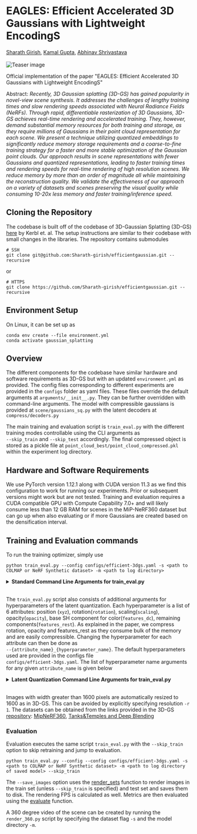 # EAGLES: Efficient Accelerated 3D Gaussians with Lightweight EncodingS
[Sharath Girish](https://sharath-girish.github.io/), [Kamal Gupta](https://kampta.github.io/), [Abhinav Shrivastava](https://www.cs.umd.edu/~abhinav/) <br><br>
![Teaser image](assets/teaser.png)

Official implementation of the paper "EAGLES: Efficient Accelerated 3D Gaussians with Lightweight EncodingS"

Abstract: *Recently, 3D Gaussian splatting (3D-GS) has gained popularity in novel-view scene synthesis. It addresses the challenges of lengthy training times and slow rendering speeds associated with Neural Radiance Fields (NeRFs). Through rapid, differentiable rasterization of 3D Gaussians, 3D-GS achieves real-time rendering and accelerated training. They, however, demand substantial memory resources for both training and storage, as they require millions of Gaussians in their point cloud representation for each scene. We present a technique utilizing quantized embeddings to significantly reduce memory storage requirements and a coarse-to-fine training strategy for a faster and more stable optimization of the Gaussian point clouds. Our approach results in scene representations with fewer Gaussians and quantized representations, leading to faster training times and rendering speeds for real-time rendering of high resolution scenes. We reduce memory by more than an order of magnitude all while maintaining the reconstruction quality. We validate the effectiveness of our approach on a variety of datasets and scenes preserving the visual quality while consuming 10-20x less memory and faster training/inference speed.*

## Cloning the Repository
The codebase is built off of the codebase of 3D-Gaussian Splatting (3D-GS) [here](https://github.com/graphdeco-inria/gaussian-splatting) by Kerbl et. al. The setup instructions are similar to their codebase with small changes in the libraries.
The repository contains submodules 
```shell
# SSH
git clone git@github.com:Sharath-girish/efficientgaussian.git --recursive
```
or
```shell
# HTTPS
git clone https://github.com/Sharath-girish/efficientgaussian.git --recursive
```

## Environment Setup

On Linux, it can be set up as
```shell
conda env create --file environment.yml
conda activate gaussian_splatting
```

## Overview

The different components for the codebase have similar hardware and software requirements as 3D-GS but with an updated ```environment.yml``` as provided. The config files corresponding to different experiments are provided in the ```configs``` folder as yaml files. These files override the default arguments at ```arguments/__init__.py```. They can be further overridden with command-line arguments. The model with compressible gaussians is provided at ```scene/gaussians_sq.py``` with the latent decoders at ```compress/decoders.py```

The main training and evaluation script is ```train_eval.py``` with the different training modes controllable using the CLI arguments as <br>
```--skip_train``` and ```--skip_test``` accordingly.
The final compressed object is stored as a pickle file at ```point_cloud_best/point_cloud_compressed.pkl``` within the experiment log directory.

## Hardware and Software Requirements

We use PyTorch version 1.12.1 along with CUDA version 11.3 as we find this configuration to work for running our experiments. Prior or subsequent versions might work but are not tested.
Training and evaluation requires a CUDA compatible GPU with Compute Capability 7.0+ and will likely consume less than 12 GB RAM for scenes in the MiP-NeRF360 dataset but can go up when also evaluating or if more Gaussians are created based on the densification interval.

## Training and Evaluation commands
To run the training optimizer, simply use

```shell
python train_eval.py --config configs/efficient-3dgs.yaml -s <path to COLMAP or NeRF Synthetic dataset> -m <path to log directory>
```

<details>
<summary><span style="font-weight: bold;">Standard Command Line Arguments for train_eval.py</span></summary>

  #### --config
  Path to the config file which loads the default arguments of the experiment setup
  
  #### --source_path / -s
  Path to the source directory containing a COLMAP or Synthetic NeRF data set.
  #### --model_path / -m 
  Path where the trained model should be stored (```output/<random>``` by default).
  #### --images / -i
  Alternative subdirectory for COLMAP images (```images``` by default).
  #### --resolution / -r
  Specifies resolution of the loaded images before training. If provided ```1, 2, 4``` or ```8```, uses original, 1/2, 1/4 or 1/8 resolution, respectively. For all other values, rescales the width to the given number while maintaining image aspect. **If not set and input image width exceeds 1.6K pixels, inputs are automatically rescaled to this target.**
  #### --data_device
  Specifies where to put the source image data, ```cuda``` by default, recommended to use ```cpu``` if training on large/high-resolution dataset, will reduce VRAM consumption, but slightly slow down training. Thanks to [HrsPythonix](https://github.com/HrsPythonix).
  #### --white_background / -w
  Add this flag to use white background instead of black (default), e.g., for evaluation of NeRF Synthetic dataset.
  #### --sh_degree
  Order of spherical harmonics to be used (no larger than 3). ```3``` by default.
  #### --convert_SHs_python
  Flag to make pipeline compute forward and backward of SHs with PyTorch instead of ours.
  #### --convert_cov3D_python
  Flag to make pipeline compute forward and backward of the 3D covariance with PyTorch instead of ours.
  #### --retrain
  Rerun training even if the completed checkpoint object is present in the experiment logs
  #### --retest
  Rerun testing even if previously evaluated
  #### --skip_train
  Skip training phase
  #### --skip_test
  Skip testing phase
  #### --save_images
  Save images during evaluation stage of the train or test camera set
  #### --delete_pc
  Do not store the trained point cloud at the end (if only obtaining metrics for the run)
  #### --iterations
  Number of total iterations to train for, ```30_000``` by default.
  #### --quiet 
  Flag to omit any text written to standard out pipe. 
  #### --feature_lr
  Spherical harmonics features learning rate, ```0.0025``` by default.
  #### --opacity_lr
  Opacity learning rate, ```0.05``` by default.
  #### --scaling_lr
  Scaling learning rate, ```0.005``` by default.
  #### --rotation_lr
  Rotation learning rate, ```0.001``` by default.
  #### --position_lr_max_steps
  Number of steps (from 0) where position learning rate goes from ```initial``` to ```final```. ```30_000``` by default.
  #### --position_lr_init
  Initial 3D position learning rate, ```0.00016``` by default.
  #### --position_lr_final
  Final 3D position learning rate, ```0.0000016``` by default.
  #### --position_lr_delay_mult
  Position learning rate multiplier (cf. Plenoxels), ```0.01``` by default. 
  #### --densify_from_iter
  Iteration where densification starts, ```500``` by default. 
  #### --densify_until_iter
  Iteration where densification stops, ```15_000``` by default.
  #### --densify_grad_threshold
  Limit that decides if points should be densified based on 2D position gradient, ```0.0002``` by default.
  #### --densification_interval
  How frequently to densify, ```100``` (every 100 iterations) by default.
  #### --opacity_reset_interval
  How frequently to reset opacity, ```3_000``` by default. 
  #### --lambda_dssim
  Influence of SSIM on total loss from 0 to 1, ```0.2``` by default. 
  #### --percent_dense
  Percentage of scene extent (0--1) a point must exceed to be forcibly densified, ```0.01``` by default.

</details>
<br>

The ```train_eval.py``` script also consists of additional arguments for hyperparameters of the latent quantization.
Each hyperparameter is a list of 6 attributes: position (```xyz```), rotation(```rotation```), scaling(```scaling```), opacity(```opacity```), base SH component for color(```features_dc```), remaining components(```features_rest```).
As explained in the paper, we compress rotation, opacity and features_rest as they consume bulk of the memory and are easily compressible. Changing the hyperparameter for each attribute can then be done as <br>
```--{attribute_name}_{hyperparameter_name}```. The default hyperparameters used are provided in the configs file
<br>
```configs/efficient-3dgs.yaml```. The list of hyperparameter name arguments for any given ```attribute_name``` is given below

<details>
<summary><span style="font-weight: bold;">Latent Quantization Command Line Arguments for train_eval.py</span></summary>

  #### --{attribute_name}_quant_type
  Quantization type for the attribute. Set to ```none``` to disable or ```sq``` to quantize
  #### --{attribute_name}_latent_dim
  Dimension of the latents
  #### --{attribute_name}_ldec_std
  Standard deviation for initialization of latent decoder parameters
  #### --{attribute_name}_lr_scaling
  LR scaling coefficient of the latents compared to the default uncompressed attribute learning rate.
  #### --{attribute_name}_ldecs_lr
  LR of the latent decoder parameters
  #### --{attribute_name}_latent_scale_norm
  Scaling the learning rate of the latents based on the decoder norm. Set to ```none``` for no scaling and ```div``` to divide learning rate by the decoder norm (typically faster, stable training)
  #### --{attribute_name}_ldecode_matrix
  Type of decode matrix. Set to ```learnable``` for fully learning decoder matrix parameters and ```dft``` to use DFT basis with learnable scaling coefficients.
 
</details>
<br>

Images with width greater than 1600 pixels are automatically resized to 1600 as in 3D-GS. This can be avoided by explicitly specifying resolution ```-r 1```.
The datasets can be obtained from the links provided in the 3D-GS [repository](https://github.com/graphdeco-inria/gaussian-splatting): [MipNeRF360](https://jonbarron.info/mipnerf360/), [Tanks&Temples and Deep Blending](https://repo-sam.inria.fr/fungraph/3d-gaussian-splatting/datasets/input/tandt_db.zip)

### Evaluation
Evaluation executes the same script ```train_eval.py``` with the ```--skip_train``` option to skip retraining and jump to evaluation.
```shell
python train_eval.py --config --config configs/efficient-3dgs.yaml -s <path to COLMAP or NeRF Synthetic dataset> -m <path to log directory of saved model> --skip_train
```
The ```--save_images``` option uses the [render_sets](https://github.com/Sharath-girish/sparse_splat/blob/caacb18f73604f1b571011907a512c3168052832/train_eval.py#L423) function to render images in the train set (unless ```--skip_train``` is specified) and test set and saves them to disk. The rendering FPS is calculated as well. 
Metrics are then evaluated using the [evaluate](https://github.com/Sharath-girish/sparse_splat/blob/caacb18f73604f1b571011907a512c3168052832/train_eval.py#L496) function.

A 360 degree video of the scene can be created by running the ```render_360.py``` script by specifying the dataset flag ```-s``` and the model directory ```-m```.
